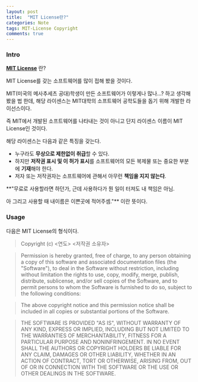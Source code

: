 ```yaml
---
layout: post
title:  "MIT License란?"
categories: Note
tags: MIT-License Copyright
comments: true
---
```


### Intro

**[MIT License](https://ko.wikipedia.org/wiki/MIT_%ED%97%88%EA%B0%80%EC%84%9C)** 란?

MIT License를 갖는 소프트웨어를 많이 접해 봤을 것이다. 

MIT(미국의 메사추세츠 공대)학생이 만든 소프트웨어가 이렇게나 많나...? 하고 생각해봤을 법 한데, 해당 라이센스는 MIT대학의 소프트웨어 공학도들을 돕기 위해 개발한 라이선스이다.


즉 MIT에서 개발된 소프트웨어를 나타내는 것이 아니고 단지 라이센스 이름이 MIT License인 것이다.

해당 라이센스는 다음과 같은 특징을 갖는다.
- 누구라도 **무상으로 제한없이 취급**할 수 있다.
- 하지만 **저작권 표시 및 이 허가 표시**를 소프트웨어의 모든 복제물 또는 중요한 부분에 **기재**해야 한다.
- 저자 또는 저작권자는 소프트웨어에 관해서 아무런 **책임을 지지 않는다**.

**"무료로 사용할라면 하던가, 근데 사용하다가 뭔 일이 터져도 내 책임은 아님. 

아 그리고 사용할 때 내이름은 이쁜곳에 적어주셈."** 이란 뜻이다.


### Usage

다음은 MIT License의 형식이다.

>Copyright (c) <연도> <저작권 소유자>

>Permission is hereby granted, free of charge, to any person
>obtaining a copy of this software and associated documentation
>files (the "Software"), to deal in the Software without
>restriction, including without limitation the rights to use,
>copy, modify, merge, publish, distribute, sublicense, and/or sell
>copies of the Software, and to permit persons to whom the
>Software is furnished to do so, subject to the following
>conditions:

>The above copyright notice and this permission notice shall be
>included in all copies or substantial portions of the Software.

>THE SOFTWARE IS PROVIDED "AS IS", WITHOUT WARRANTY OF ANY KIND,
>EXPRESS OR IMPLIED, INCLUDING BUT NOT LIMITED TO THE WARRANTIES
>OF MERCHANTABILITY, FITNESS FOR A PARTICULAR PURPOSE AND
>NONINFRINGEMENT. IN NO EVENT SHALL THE AUTHORS OR COPYRIGHT
>HOLDERS BE LIABLE FOR ANY CLAIM, DAMAGES OR OTHER LIABILITY,
>WHETHER IN AN ACTION OF CONTRACT, TORT OR OTHERWISE, ARISING
>FROM, OUT OF OR IN CONNECTION WITH THE SOFTWARE OR THE USE OR
>OTHER DEALINGS IN THE SOFTWARE.

